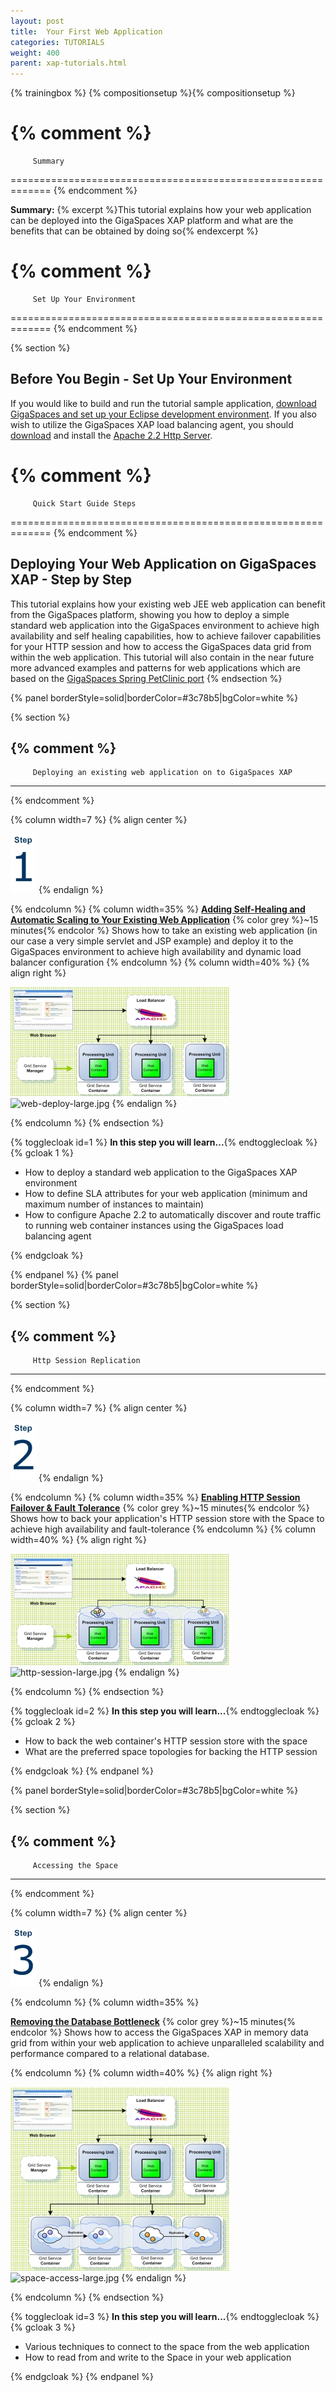 ```yaml
---
layout: post
title:  Your First Web Application
categories: TUTORIALS
weight: 400
parent: xap-tutorials.html
---
```


{% trainingbox %}
{% compositionsetup %}{% compositionsetup %}

{% comment %}
=============================================================
         Summary
=============================================================
{% endcomment %}

**Summary:** {% excerpt %}This tutorial explains how your web application can be deployed into the GigaSpaces XAP platform and what are the benefits that can be obtained by doing so{% endexcerpt %}

{% comment %}
=============================================================
         Set Up Your Environment
=============================================================
{% endcomment %}

{% section %}

## Before You Begin - Set Up Your Environment

If you would like to build and run the tutorial sample application, [download GigaSpaces and set up your Eclipse development environment](./setting-up-your-ide-to-work-with-gigaspaces.html).
If you also wish to utilize the GigaSpaces XAP load balancing agent, you should [download](http://httpd.apache.org/download.cgi) and install the [Apache 2.2 Http Server](http://httpd.apache.org/).

{% comment %}
=============================================================
         Quick Start Guide Steps
=============================================================
{% endcomment %}

## Deploying Your Web Application on GigaSpaces XAP - Step by Step

This tutorial explains how your existing web JEE web application can benefit from the GigaSpaces platform, showing you how to deploy a simple standard web application into the GigaSpaces environment to achieve high availability and self healing capabilities, how to achieve failover capabilities for your HTTP session and how to access the GigaSpaces data grid from within the web application.
This tutorial will also contain in the near future more advanced examples and patterns for web applications which are based on the [GigaSpaces Spring PetClinic port](http://www.openspaces.org/display/DAE/GigaSpaces+PetClinic)
{% endsection %}

{% panel borderStyle=solid|borderColor=#3c78b5|bgColor=white %}

{% section %}

{% comment %}
---------------------------------------------------------------
         Deploying an existing web application on to GigaSpaces XAP
---------------------------------------------------------------
{% endcomment %}

{% column width=7 %}
{% align center %}

![Step1.jpg](/attachment_files/Step1.jpg)
{% endalign %}

{% endcolumn %}
{% column width=35% %}
[**Adding Self-Healing and Automatic Scaling to Your Existing Web Application**](./step-1---deploying-your-web-application-to-the-gigaspaces-environment.html)
{% color grey %}~15 minutes{% endcolor %}
Shows how to take an existing web application (in our case a very simple servlet and JSP example) and deploy it to the GigaSpaces environment to achieve high availability and dynamic load balancer configuration
{% endcolumn %}
{% column width=40% %}
{% align right %}

![web-deploy.jpg](/attachment_files/web-deploy.jpg)
![web-deploy-large.jpg](/attachment_files/web-deploy-large.jpg)
{% endalign %}

{% endcolumn %}
{% endsection %}

{% togglecloak id=1 %}  **In this step you will learn...**{% endtogglecloak %}
{% gcloak 1 %}

- How to deploy a standard web application to the GigaSpaces XAP environment
- How to define SLA attributes for your web application (minimum and maximum number of instances to maintain)
- How to configure Apache 2.2 to automatically discover and route traffic to running web container instances using the GigaSpaces load balancing agent

{% endgcloak %}

{% endpanel %}
{% panel borderStyle=solid|borderColor=#3c78b5|bgColor=white %}

{% section %}

{% comment %}
---------------------------------------------------------------
         Http Session Replication
---------------------------------------------------------------
{% endcomment %}

{% column width=7 %}
{% align center %}

![Step2.jpg](/attachment_files/Step2.jpg)
{% endalign %}

{% endcolumn %}
{% column width=35% %}
[**Enabling HTTP Session Failover & Fault Tolerance**](./step-2---enabling-http-session-failover-and-fault-tolerance.html)
{% color grey %}~15 minutes{% endcolor %}
Shows how to back your application's HTTP session store with the Space to achieve high availability and fault-tolerance
{% endcolumn %}
{% column width=40% %}
{% align right %}

![http-session.jpg](/attachment_files/http-session.jpg)
![http-session-large.jpg](/attachment_files/http-session-large.jpg)
{% endalign %}

{% endcolumn %}
{% endsection %}

{% togglecloak id=2 %}  **In this step you will learn...**{% endtogglecloak %}
{% gcloak 2 %}

- How to back the web container's HTTP session store with the space
- What are the preferred space topologies for backing the HTTP session

{% endgcloak %}
{% endpanel %}

{% panel borderStyle=solid|borderColor=#3c78b5|bgColor=white %}

{% section %}

{% comment %}
---------------------------------------------------------------
         Accessing the Space
---------------------------------------------------------------
{% endcomment %}

{% column width=7 %}
{% align center %}

![Step3.jpg](/attachment_files/Step3.jpg)
{% endalign %}

{% endcolumn %}
{% column width=35% %}

[**Removing the Database Bottleneck**](./step-3---scaling-the-data-access-layer.html)
{% color grey %}~15 minutes{% endcolor %}
Shows how to access the GigaSpaces XAP in memory data grid from within your web application to achieve unparalleled scalability and performance compared to a relational database.

{% endcolumn %}
{% column width=40% %}
{% align right %}

![space-access.jpg](/attachment_files/space-access.jpg)
![space-access-large.jpg](/attachment_files/space-access-large.jpg)
{% endalign %}

{% endcolumn %}
{% endsection %}

{% togglecloak id=3 %}  **In this step you will learn...**{% endtogglecloak %}
{% gcloak 3 %}

- Various techniques to connect to the space from the web application
- How to read from and write to the Space in your web application

{% endgcloak %}
{% endpanel %}

